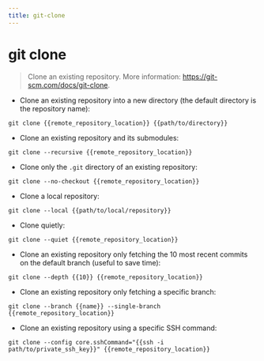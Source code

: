 ```yaml
---
title: git-clone
---
```

# git clone

> Clone an existing repository.
> More information: <https://git-scm.com/docs/git-clone>.

- Clone an existing repository into a new directory (the default directory is the repository name):

`git clone {{remote_repository_location}} {{path/to/directory}}`

- Clone an existing repository and its submodules:

`git clone --recursive {{remote_repository_location}}`

- Clone only the `.git` directory of an existing repository:

`git clone --no-checkout {{remote_repository_location}}`

- Clone a local repository:

`git clone --local {{path/to/local/repository}}`

- Clone quietly:

`git clone --quiet {{remote_repository_location}}`

- Clone an existing repository only fetching the 10 most recent commits on the default branch (useful to save time):

`git clone --depth {{10}} {{remote_repository_location}}`

- Clone an existing repository only fetching a specific branch:

`git clone --branch {{name}} --single-branch {{remote_repository_location}}`

- Clone an existing repository using a specific SSH command:

`git clone --config core.sshCommand="{{ssh -i path/to/private_ssh_key}}" {{remote_repository_location}}`
